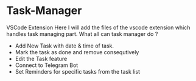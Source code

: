 # Task-Manager
VSCode Extension
Here I will add the files of the vscode extension which handles task managing part.
What all can task manager do ?
- Add New Task with date & time of task.
- Mark the task as done and remove consequtively
- Edit the Task feature
- Connect to Telegram Bot
- Set Reminders for specific tasks from the task list
